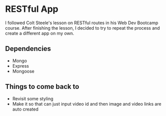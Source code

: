 # RESTful App

I followed Colt Steele's lesson on RESTful routes in his Web Dev Bootcamp course.  After finishing the lesson, I decided to try to repeat the process and create a different app on my own.  

## Dependencies
- Mongo
- Express
- Mongoose

## Things to come back to
- Revisit some styling
- Make it so that can just input video id and then image and video links are auto created